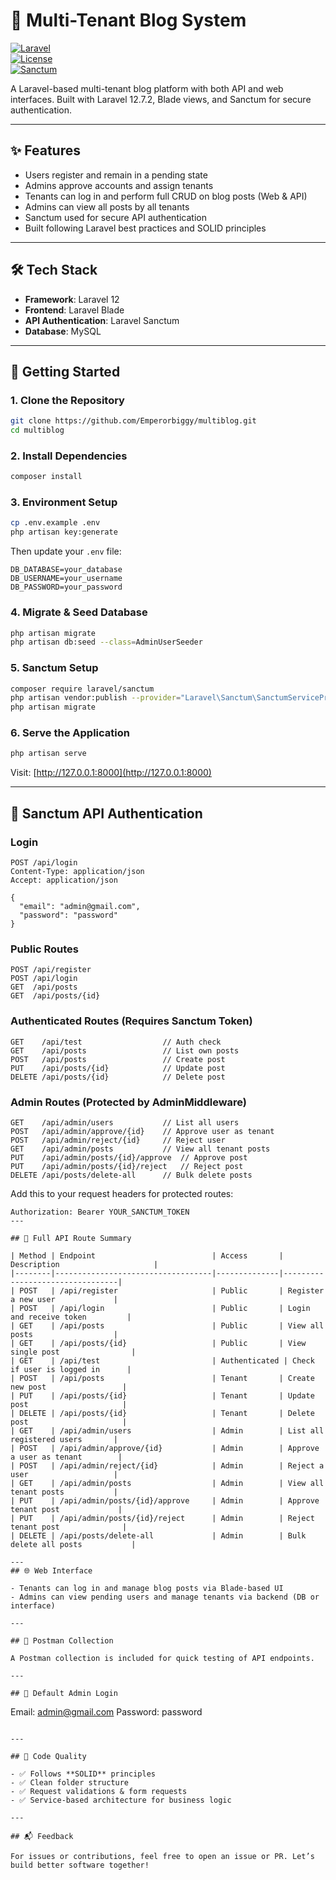# 📘 Multi-Tenant Blog System

[![Laravel](https://img.shields.io/badge/Laravel-11-red.svg?style=flat&logo=laravel)](https://laravel.com)  
[![License](https://img.shields.io/badge/license-MIT-blue.svg)](LICENSE)  
[![Sanctum](https://img.shields.io/badge/API%20Auth-Laravel%20Sanctum-brightgreen)](https://laravel.com/docs/sanctum)

A Laravel-based multi-tenant blog platform with both API and web interfaces. Built with Laravel 12.7.2, Blade views, and Sanctum for secure authentication.

---

## ✨ Features

- Users register and remain in a pending state  
- Admins approve accounts and assign tenants  
- Tenants can log in and perform full CRUD on blog posts (Web & API)  
- Admins can view all posts by all tenants  
- Sanctum used for secure API authentication  
- Built following Laravel best practices and SOLID principles

---

## 🛠️ Tech Stack

- **Framework**: Laravel 12  
- **Frontend**: Laravel Blade 
- **API Authentication**: Laravel Sanctum  
- **Database**: MySQL

---

## 🚀 Getting Started

### 1. Clone the Repository

```bash
git clone https://github.com/Emperorbiggy/multiblog.git
cd multiblog
```

### 2. Install Dependencies

```bash
composer install
```

### 3. Environment Setup

```bash
cp .env.example .env
php artisan key:generate
```

Then update your `.env` file:

```
DB_DATABASE=your_database
DB_USERNAME=your_username
DB_PASSWORD=your_password
```

### 4. Migrate & Seed Database

```bash
php artisan migrate
php artisan db:seed --class=AdminUserSeeder
```

### 5. Sanctum Setup

```bash
composer require laravel/sanctum
php artisan vendor:publish --provider="Laravel\Sanctum\SanctumServiceProvider"
php artisan migrate
```



### 6. Serve the Application

```bash
php artisan serve
```

Visit: [http://127.0.0.1:8000](http://127.0.0.1:8000)

---

## 🔐 Sanctum API Authentication

### Login

```http
POST /api/login
Content-Type: application/json
Accept: application/json

{
  "email": "admin@gmail.com",
  "password": "password"
}
```



### Public Routes

```http
POST /api/register
POST /api/login
GET  /api/posts
GET  /api/posts/{id}
```

### Authenticated Routes (Requires Sanctum Token)

```http
GET    /api/test                  // Auth check
GET    /api/posts                 // List own posts
POST   /api/posts                 // Create post
PUT    /api/posts/{id}            // Update post
DELETE /api/posts/{id}            // Delete post
```

### Admin Routes (Protected by AdminMiddleware)

```http
GET    /api/admin/users           // List all users
POST   /api/admin/approve/{id}    // Approve user as tenant
POST   /api/admin/reject/{id}     // Reject user
GET    /api/admin/posts           // View all tenant posts
PUT    /api/admin/posts/{id}/approve  // Approve post
PUT    /api/admin/posts/{id}/reject   // Reject post
DELETE /api/posts/delete-all      // Bulk delete posts
```

Add this to your request headers for protected routes:

```
Authorization: Bearer YOUR_SANCTUM_TOKEN
---

## 📂 Full API Route Summary

| Method | Endpoint                          | Access       | Description                     |
|--------|-----------------------------------|--------------|---------------------------------|
| POST   | /api/register                     | Public       | Register a new user             |
| POST   | /api/login                        | Public       | Login and receive token         |
| GET    | /api/posts                        | Public       | View all posts                  |
| GET    | /api/posts/{id}                   | Public       | View single post                |
| GET    | /api/test                         | Authenticated | Check if user is logged in      |
| POST   | /api/posts                        | Tenant       | Create new post                 |
| PUT    | /api/posts/{id}                   | Tenant       | Update post                     |
| DELETE | /api/posts/{id}                   | Tenant       | Delete post                     |
| GET    | /api/admin/users                  | Admin        | List all registered users       |
| POST   | /api/admin/approve/{id}           | Admin        | Approve a user as tenant        |
| POST   | /api/admin/reject/{id}            | Admin        | Reject a user                   |
| GET    | /api/admin/posts                  | Admin        | View all tenant posts           |
| PUT    | /api/admin/posts/{id}/approve     | Admin        | Approve tenant post             |
| PUT    | /api/admin/posts/{id}/reject      | Admin        | Reject tenant post              |
| DELETE | /api/posts/delete-all             | Admin        | Bulk delete all posts           |

---
## 🌐 Web Interface

- Tenants can log in and manage blog posts via Blade-based UI  
- Admins can view pending users and manage tenants via backend (DB or interface)

---

## 📄 Postman Collection

A Postman collection is included for quick testing of API endpoints.

---

## 👤 Default Admin Login

```
Email: admin@gmail.com
Password: password
```

---

## 🧼 Code Quality

- ✅ Follows **SOLID** principles  
- ✅ Clean folder structure  
- ✅ Request validations & form requests  
- ✅ Service-based architecture for business logic  

---

## 📬 Feedback

For issues or contributions, feel free to open an issue or PR. Let’s build better software together!
